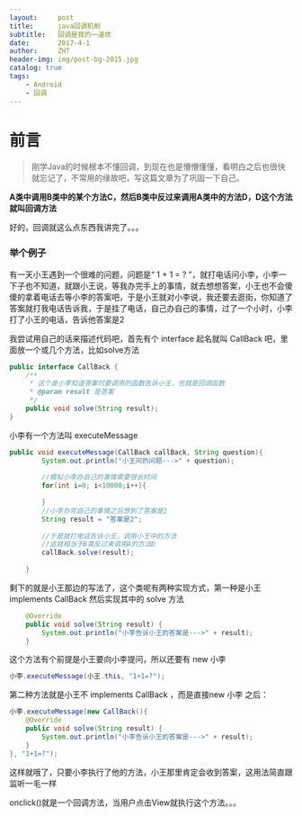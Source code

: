 ```yaml
---
layout:     post
title:      java回调机制
subtitle:   回调是我的一道坎
date:       2017-4-1
author:     ZHT
header-img: img/post-bg-2015.jpg
catalog: true
tags:
    - Android
    - 回调
---
```





# 前言 

> 刚学Java的时候根本不懂回调，到现在也是懵懵懂懂，看明白之后也很快就忘记了，不常用的缘故吧，写这篇文章为了巩固一下自己。

**A类中调用B类中的某个方法C，然后B类中反过来调用A类中的方法D，D这个方法就叫回调方法**

好的，回调就这么点东西我讲完了。。。

















































### 举个例子

有一天小王遇到一个很难的问题，问题是“ 1 + 1 = ? ”，就打电话问小李，小李一下子也不知道，就跟小王说，等我办完手上的事情，就去想想答案，小王也不会傻傻的拿着电话去等小李的答案吧，于是小王就对小李说，我还要去逛街，你知道了答案就打我电话告诉我，于是挂了电话，自己办自己的事情，过了一个小时，小李打了小王的电话，告诉他答案是2



我尝试用自己的话来描述代码吧，首先有个 interface 起名就叫 CallBack 吧，里面放一个或几个方法，比如solve方法

```java
public interface CallBack {  
    /** 
     * 这个是小李知道答案时要调用的函数告诉小王，也就是回调函数 
     * @param result 是答案 
     */  
    public void solve(String result);  
}  
```

小李有一个方法叫 executeMessage

```java
public void executeMessage(CallBack callBack, String question){  
        System.out.println("小王问的问题--->" + question);  
          
        //模拟小李办自己的事情需要很长时间  
        for(int i=0; i<10000;i++){  
              
        }  
        //小李办完自己的事情之后想到了答案是2 
        String result = "答案是2";  
        
        //于是就打电话告诉小王，调用小王中的方法 
        //这就相当于B类反过来调用A的方法D
        callBack.solve(result);   
  
    }  
```

剩下的就是小王那边的写法了，这个类呢有两种实现方式，第一种是小王 implements CallBack 然后实现其中的 solve 方法

```java
    @Override  
    public void solve(String result) {  
        System.out.println("小李告诉小王的答案是--->" + result);  
    } 
```

这个方法有个前提是小王要向小李提问，所以还要有 new 小李

```java
小李.executeMessage(小王.this, "1+1=?");
```

第二种方法就是小王不 implements CallBack ，而是直接new 小李 之后：

```java
小李.executeMessage(new CallBack(){
    @Override
    public void solve(String result) {
        System.out.println("小李告诉小王的答案是--->" + result);
    }
}, "1+1=?");
```

这样就哦了，只要小李执行了他的方法，小王那里肯定会收到答案，这用法简直跟监听一毛一样

onclick()就是一个回调方法，当用户点击View就执行这个方法。。。





























